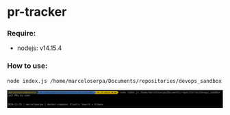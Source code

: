 # pr-tracker

### Require:
- nodejs: v14.15.4


### How to use:

```
node index.js /home/marceloserpa/Documents/repositories/devops_sandbox
```

![result](imgs/result.png)

